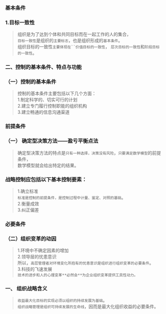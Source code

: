 ### 基本条件
### 1.目标一致性
>   组织是为了达到个体和共同目标而在一起工作的人的集合，        
`目标一致性`是组织的`主要标志`，也是组织形成的`基本条件`。        
组织目标的一致性`主要体现在``价值目标的一致性`， `层次目标的一致性`和`阶段目标的一致性`。

### 二、控制的基本条件、特点与功能
### （一）控制的基本条件
>   控制的基本条件主要包括以下几个方面：          
    1.制定科学的、切实可行的计划          
    2.建立专门履行控制职能的组织机构          
    3.建立畅通的信息沟通渠道          
          
### 前提条件
### （一） 确定型决策方法——盈亏平衡点法
>   确定型决策方法的特点是`只有一种选择，决策没有风险`，`只要满足数学模型`的前提条件，      
数学模型就会给出特定的结果。

### 战略控制应包括以下基本控制要素：
>   1.确立标准         
        `标准是控制的前提条件，是控制过程中计量、鉴定、对照的基础`。         
    2.衡量成效         
    3.纠正偏差         

### 必要条件
### （二）组织变革的动因
>   1.环境中不确定因素的增加        
    2.领导层的忧患意识        
        所以，`高层管理者对环境变化所抱有的忧患意识是组织进行组织变革的必要条件`。                 
    3.科技的飞速发展        
    `技术的进步和人的心理变革**必然会**为企业组织变革提供工具性动力。`            

### 一、 组织战略含义
>   `收益最大化目标的实现必须以组织的持续发展为基础`。     
`组织战略管理是组织可持续发展的生命线`，因而是最大化组织收益的必要条件。            











